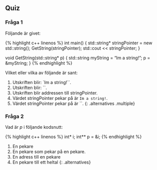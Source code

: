 ## Quiz

### Fråga 1 

Följande är givet:

{% highlight c++ linenos %}
int main()
{
 	std::string* stringPointer = new std::string();
	GetString(stringPointer);
	std::cout << stringPointer;
}

void GetString(std::string* p)
{
	std::string myString = “Im a string!”;
	p = &myString;
}
{% endhighlight %}

Vilket eller vilka av följande är sant:

1. Utskriften blir: `Im a string!``.
2. Utskriften blir: ``.
3. Utskriften blir addressen till stringPointer.
4. Värdet stringPointer pekar på är `Im a string!`.
5. Värdet stringPointer pekar på är ``.
{: .alternatives .multiple}

### Fråga 2 

Vad är *p* i följande kodsnutt:

{% highlight c++ linenos %}
int* i;
int** p = &i;
{% endhighlight %}

1. En pekare
2. En pekare som pekar på en pekare.
3. En adress till en pekare
4. En pekare till ett heltal
{: .alternatives}